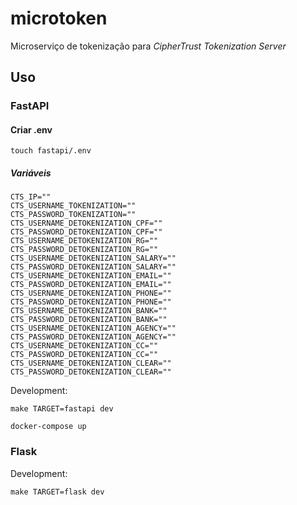 # microtoken

Microserviço de tokenização para *CipherTrust Tokenization Server*

## Uso

### FastAPI

#### Criar .env
    touch fastapi/.env

##### Variáveis
    CTS_IP=""                                                                              
    CTS_USERNAME_TOKENIZATION=""
    CTS_PASSWORD_TOKENIZATION=""
    CTS_USERNAME_DETOKENIZATION_CPF=""
    CTS_PASSWORD_DETOKENIZATION_CPF=""
    CTS_USERNAME_DETOKENIZATION_RG=""
    CTS_PASSWORD_DETOKENIZATION_RG=""
    CTS_USERNAME_DETOKENIZATION_SALARY=""
    CTS_PASSWORD_DETOKENIZATION_SALARY=""
    CTS_USERNAME_DETOKENIZATION_EMAIL=""
    CTS_PASSWORD_DETOKENIZATION_EMAIL=""
    CTS_USERNAME_DETOKENIZATION_PHONE=""
    CTS_PASSWORD_DETOKENIZATION_PHONE=""
    CTS_USERNAME_DETOKENIZATION_BANK=""
    CTS_PASSWORD_DETOKENIZATION_BANK=""
    CTS_USERNAME_DETOKENIZATION_AGENCY=""
    CTS_PASSWORD_DETOKENIZATION_AGENCY=""
    CTS_USERNAME_DETOKENIZATION_CC=""
    CTS_PASSWORD_DETOKENIZATION_CC=""
    CTS_USERNAME_DETOKENIZATION_CLEAR=""
    CTS_PASSWORD_DETOKENIZATION_CLEAR=""
    
Development:

```console
make TARGET=fastapi dev
```

```console
docker-compose up
```

### Flask

Development:

```console
make TARGET=flask dev
```
